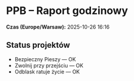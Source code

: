 # PPB – Raport godzinowy
**Czas (Europe/Warsaw):** 2025-10-26 16:16

## Status projektów
- Bezpieczny Pieszy — OK
- Zwolnij przy przejściu — OK
- Odblask ratuje życie — OK

